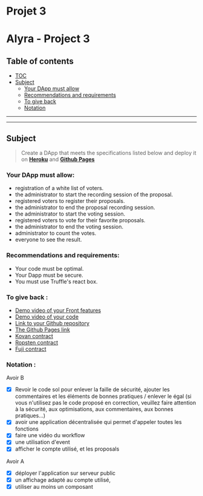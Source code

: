 # Projet 3

# Alyra - Project 3

## Table of contents

- [TOC](#Table-of-contents)
- [Subject](#Subject)
    - [Your DApp must allow](#Your-DApp-must-allow)
    - [Recommendations and requirements](#Recommendations-and-requirements)
    - [To give back](#To-give-back)
    - [Notation](#notation)

---

---

## Subject

> Create a DApp that meets the specifications listed below and deploy it on [**Heroku**](https://www.heroku.com/) and [**Github Pages**](https://pages.github.com/)
> 

### **Your DApp must allow:**

- registration of a white list of voters.
- the administrator to start the recording session of the proposal.
- registered voters to register their proposals.
- the administrator to end the proposal recording session.
- the administrator to start the voting session.
- registered voters to vote for their favorite proposals.
- the administrator to end the voting session.
- administrator to count the votes.
- everyone to see the result.

### **Recommendations and requirements:**

- Your code must be optimal.
- Your Dapp must be secure.
- You must use Truffle's react box.

### **To give back :**

- [Demo video of your Front features](https://www.loom.com/share/7d4739a4fa5b4a489964b3acb00f56c2)
- [Demo video of your code](https://kovan.etherscan.io/address/0xE770bFe3670dcA93c155B5559D94F761ec5E462f)
- [Link to your Github repository](https://github.com/tonTed/alyra_P3/tree/main) 
- [The Github Pages link](https://tonted.github.io/alyra_P3/)
- [Kovan contract](https://kovan.etherscan.io/address/0xd089edab994556409c73d94c7225533f2ce60eb5)
- [Ropsten contract](https://ropsten.etherscan.io/address/0xf28140450e8691ce9b90d87c183c2bf6c2c26ed6)
- [Fuji contract](https://testnet.snowtrace.io/address/0xac66956554377EE423f0187E97AC1dAFBeB8ec2E)

### **Notation :**
Avoir B
- [x] Revoir le code sol pour enlever la faille de sécurité, ajouter les commentaires et les éléments de bonnes pratiques / enlever le égal (si vous n'utilisez pas le code proposé en correction, veuillez faire attention à la
sécurité, aux optimisations, aux commentaires, aux bonnes pratiques...)
- [x] avoir une application décentralisée qui permet d'appeler toutes les fonctions
- [x] faire une vidéo du workflow
- [x] une utilisation d'event
- [x] afficher le compte utilisé, et les proposals

Avoir A
- [x] déployer l'application sur serveur public
- [x] un affichage adapté au compte utilisé,
- [x] utiliser au moins un composant